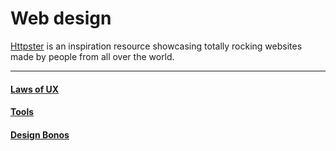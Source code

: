 # Web design
[Httpster](https://httpster.net) is an inspiration resource showcasing totally rocking websites made by people from all over the world.

---

#### [Laws of UX](https://lawsofux.com/)

#### [Tools](https://www.designgems.co/)

#### [Design Bonos](https://designbonos.com/)

